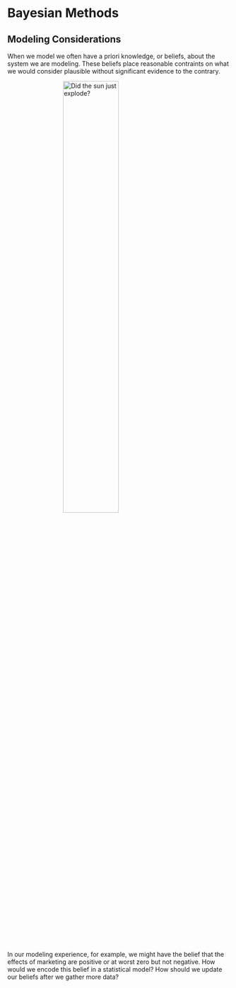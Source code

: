 # Bayesian Methods

## Modeling Considerations

When we model we often have a priori knowledge, or beliefs, about the system we are modeling.
These beliefs place reasonable contraints on what we would consider plausible 
without significant evidence to the contrary.

<img src="https://imgs.xkcd.com/comics/frequentists_vs_bayesians_2x.png" alt="Did the sun just explode?" style="display: block;margin-left: auto;margin-right: auto;width: 50%;"/>

In our modeling experience, for example, we might have the belief that
the effects of marketing are positive or at worst zero but not negative. 
How would we encode this belief in a statistical model? 
How should we update our beliefs after we gather more data?